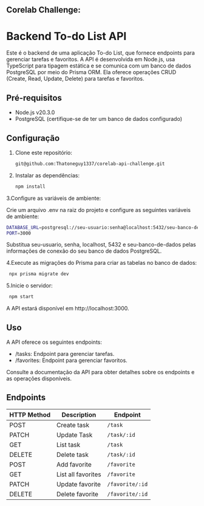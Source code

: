 ## Corelab Challenge:

# Backend To-do List API

<p>Este é o backend de uma aplicação To-do List, que fornece endpoints para gerenciar tarefas e favoritos. A API é desenvolvida em Node.js, usa TypeScript para tipagem estática e se comunica com um banco de dados PostgreSQL por meio do Prisma ORM. Ela oferece operações CRUD (Create, Read, Update, Delete) para tarefas e favoritos.</p>

## Pré-requisitos

- Node.js v20.3.0
- PostgreSQL (certifique-se de ter um banco de dados configurado)

## Configuração

1. Clone este repositório:

   ```bash
   git@github.com:Thatoneguy1337/corelab-api-challenge.git
   ```
2. Instalar as dependências:

   ```bash
   npm install
   ```

3.Configure as variáveis de ambiente:
  
  <p>Crie um arquivo .env na raiz do projeto e configure as seguintes variáveis de ambiente:</p>
   
   ```bash
   DATABASE_URL=postgresql://seu-usuario:senha@localhost:5432/seu-banco-de-dados
   PORT=3000
   ```
  <p>Substitua seu-usuario, senha, localhost, 5432 e seu-banco-de-dados pelas informações de conexão do seu banco de dados PostgreSQL.</p>

 4.Execute as migrações do Prisma para criar as tabelas no banco de dados:
  
  ```bash
   npx prisma migrate dev
   ```
 5.Inicie o servidor:

   ```bash
    npm start
   ```

A API estará disponível em http://localhost:3000.

## Uso
A API oferece os seguintes endpoints:

<ul>
<li>/tasks: Endpoint para gerenciar tarefas.</li>
<li>/favorites: Endpoint para gerenciar favoritos.</li>
</ul>

Consulte a documentação da API para obter detalhes sobre os endpoints e as operações disponíveis.
 
   
## **Endpoints**

| HTTP Method | Description            | Endpoint                      | 
| ----------- | ---------------------- | ----------------------------- | 
| POST        | Create task            | `/task`                       | 
| PATCH       | Update Task            | `/task/:id`                   | 
| GET         | List task              | `/task`                       |  
| DELETE      | Delete task            | `/task/:id`                   | 
| POST        | Add favorite           | `/favorite`                   | 
| GET         | List all favorites     | `/favorite`                   |  
| PATCH       | Update favorite        | `/favorite/:id`               | 
| DELETE      | Delete favorite        | `/favorite/:id`               | 
